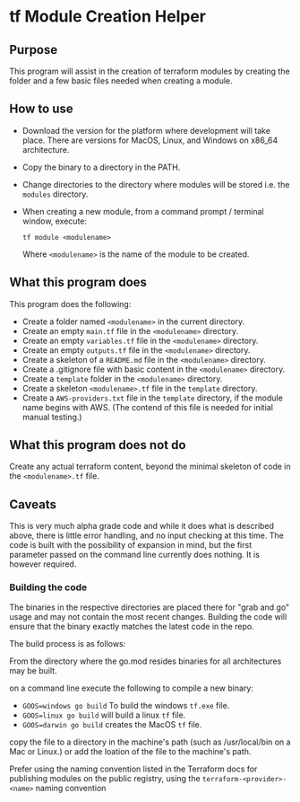 # tf Module Creation Helper

## Purpose

This program will assist in the creation of terraform modules by creating the folder and a few basic files needed when creating a module.

## How to use

* Download the version for the platform where development will take place. There are versions for MacOS, Linux, and Windows on x86_64 architecture.
* Copy the binary to a directory in the PATH.
* Change directories to the directory where modules will be stored i.e. the `modules` directory.
* When creating a new module, from a command prompt / terminal window, execute:

  ```
  tf module <modulename>
  ```

  Where `<modulename>` is the name of the  module to be created.

## What this program does

This program does the following:

* Create a folder named `<modulename>` in the current directory.
* Create an empty `main.tf` file in the `<modulename>` directory.
* Create an empty `variables.tf` file in the `<modulename>` directory.
* Create an empty `outputs.tf` file in the `<modulename>` directory.
* Create a skeleton of a `README.md` file in the `<modulename>` directory.
* Create a .gitignore file with basic content in the `<modulename>` directory.
* Create a `template` folder in the `<modulename>` directory.
* Create a skeleton `<modulename>.tf` file in the `template` directory.
* Create a `AWS-providers.txt` file in the `template` directory, if the module name begins with AWS. (The contend of this file is needed for initial manual testing.)

## What this program does not do

Create any actual terraform content, beyond the minimal skeleton of code in the `<modulename>.tf` file.

## Caveats

This is very much alpha grade code and while it does what is described above, there is little error handling, and no input checking at this time. The code is built with the possibility of expansion in mind, but the first parameter passed on the command line currently does nothing. It is however required.

### Building the code

The binaries in the respective directories are placed there for "grab and go" usage and may not contain the most recent changes. Building the code will ensure that the binary exactly matches the latest code in the repo. 

The build process is as follows:

From the directory where the go.mod resides binaries for all architectures  may be built.

on a command line execute the following to compile a new binary:

* `GOOS=windows go build` To build the windows `tf.exe` file.
* `GOOS=linux go build` will build a linux `tf` file.
* `GOOS=darwin go build` creates the MacOS `tf` file.

copy the file to a directory in the machine's path (such as /usr/local/bin on a Mac or Linux.) or add the loation of the file to the machine's path.

Prefer using the naming convention listed in the Terraform docs for publishing modules on the public registry, using the 
`terraform-<provider>-<name>` naming convention